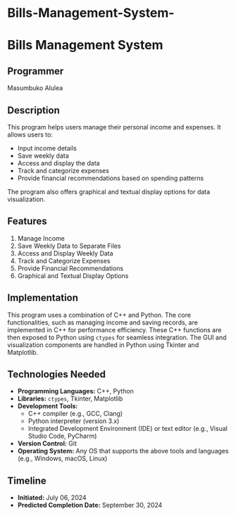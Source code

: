 # Bills-Management-System-

# Bills Management System

## Programmer
Masumbuko Alulea

## Description
This program helps users manage their personal income and expenses. It allows users to:
- Input income details
- Save weekly data
- Access and display the data
- Track and categorize expenses
- Provide financial recommendations based on spending patterns

The program also offers graphical and textual display options for data visualization.

## Features
1. Manage Income
2. Save Weekly Data to Separate Files
3. Access and Display Weekly Data
4. Track and Categorize Expenses
5. Provide Financial Recommendations
6. Graphical and Textual Display Options

## Implementation
This program uses a combination of C++ and Python. The core functionalities, such as managing income and saving records, are implemented in C++ for performance efficiency. These C++ functions are then exposed to Python using `ctypes` for seamless integration. The GUI and visualization components are handled in Python using Tkinter and Matplotlib.

## Technologies Needed
- **Programming Languages:** C++, Python
- **Libraries:** `ctypes`, Tkinter, Matplotlib
- **Development Tools:** 
  - C++ compiler (e.g., GCC, Clang)
  - Python interpreter (version 3.x)
  - Integrated Development Environment (IDE) or text editor (e.g., Visual Studio Code, PyCharm)
- **Version Control:** Git
- **Operating System:** Any OS that supports the above tools and languages (e.g., Windows, macOS, Linux)

## Timeline
- **Initiated:** July 06, 2024
- **Predicted Completion Date:** September 30, 2024
